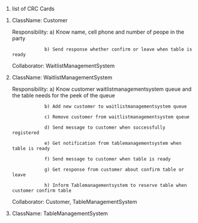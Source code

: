 1. list of CRC Cards

1) ClassName: Customer
    
   Responsibility: a) Know name, cell phone and number of peope in the party

   				   b) Send response whether confirm or leave when table is ready

   Collaborator: WaitlistManagementSystem


2) ClassName:  WaitlistManagementSystem

   Responsibility: a) Know customer waitlistmanagementsystem queue and the table needs for the peek of the queue

   				   b) Add new customer to waitlistmanagementsystem queue

   				   c) Remove customer from waitlistmanagementsystem queue

   				   d) Send message to customer when successfully registered

   				   e) Get notification from tablemanagementsystem when table is ready

   				   f) Send message to customer when table is ready

   				   g) Get response from customer about confirm table or leave

   				   h) Inform Tablemanagementsystem to reserve table when customer confirm table

   Collaborator:  Customer, TableManagementSystem


3) ClassName:  TableManagementSystem
